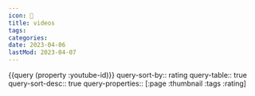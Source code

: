 ```yaml
---
icon: 🎥
title: videos
tags:
categories:
date: 2023-04-06
lastMod: 2023-04-07
---
```



{{query (property :youtube-id)}}
query-sort-by:: rating
query-table:: true
query-sort-desc:: true
query-properties:: [:page :thumbnail :tags :rating]


